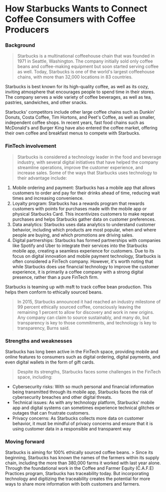 # How Starbucks Wants to Connect Coffee Consumers with Coffee Producers #

### Background ###
> Starbucks is a multinational coffeehouse chain that was founded in 1971 in Seattle, Washington. The company initially sold only coffee beans and coffee-making equipment but soon started serving coffee as well. Today, Starbucks is one of the world's largest coffeehouse chains, with more than 32,000 locations in 83 countries.

Starbucks is best known for its high-quality coffee, as well as its cozy, inviting atmosphere that encourages people to spend time in their stores. The company serves a wide variety of coffee beverages, as well as tea, pastries, sandwiches, and other snacks.

Starbucks' competitors include other large coffee chains such as Dunkin' Donuts, Costa Coffee, Tim Hortons, and Peet's Coffee, as well as smaller, independent coffee shops. In recent years, fast food chains such as McDonald's and Burger King have also entered the coffee market, offering their own coffee and breakfast menus to compete with Starbucks.

### FinTech involvement ###
> Starbucks is considered a technology leader in the food and beverage industry, with several digital initiatives that have helped the company streamline operations, improve the customer experience, and increase sales. Some of the ways that Starbucks uses technology to their advantage include:
1. Mobile ordering and payment: Starbucks has a mobile app that allows customers to order and pay for their drinks ahead of time, reducing wait times and increasing convenience.
2. Loyalty program: Starbucks has a rewards program that rewards customers with points for purchases made with the mobile app or physical Starbucks Card. This incentivizes customers to make repeat purchases and helps Starbucks gather data on customer preferences.
3. Data analytics: Starbucks uses data analytics to understand customer behavior, including which products are most popular, when and where people are buying, and which promotions are driving sales.
4. Digital partnerships: Starbucks has formed partnerships with companies like Spotify and Uber to integrate their services into the Starbucks mobile app, creating a seamless experience for customers.
Due to its focus on digital innovation and mobile payment technology, Starbucks is often considered a FinTech company. However, it's worth noting that while Starbucks does use financial technology to improve the customer experience, it is primarily a coffee company with a strong digital presence, rather than a pure FinTech firm.

Starbucks is teaming up with msft to track coffee bean production. This helps them conform to ethically sourced beans.
> In 2015, Starbucks announced it had reached an industry milestone of 99 percent ethically sourced coffee, consciously leaving the remaining 1 percent to allow for discovery and work in new origins. Any company can claim to source sustainably, and many do, but transparency is key to those commitments, and technology is key to transparency, Burns said.

### Strengths and weaknesses ###
Starbucks has long been active in the FinTech space, providing mobile and online features to consumers such as digital ordering, digital payments, and even digital wallets in the form of gift cards.

> Despite its strengths, Starbucks faces some challenges in the FinTech space, including:
- Cybersecurity risks: With so much personal and financial information being transmitted through its mobile app, Starbucks faces the risk of cybersecurity breaches and other digital threats.
- Technical issues: As with any technology platform, Starbucks' mobile app and digital systems can sometimes experience technical glitches or outages that can frustrate customers.
- Privacy concerns: As Starbucks collects more data on customer behavior, it must be mindful of privacy concerns and ensure that it is using customer data in a responsible and transparent way

### Moving forward ###
Starbucks is aiming for 100% ethically sourced coffee beans. > Since its beginning, Starbucks has known the names of the farmers within its supply chain, including the more than 380,000 farms it worked with last year alone. Through the foundational work in the Coffee and Farmer Equity (C.A.F.E) Practices program, Starbucks has traceability today. But incorporating technology and digitizing the traceability creates the potential for more ways to share more information with both customers and farmers.
